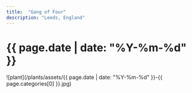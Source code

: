 ```yaml
---
title:  "Gang of Four"
description: "Leeds, England"
---
```


# {{ page.date | date: "%Y-%m-%d" }}

![plant](/plants/assets/{{ page.date | date: "%Y-%m-%d" }}-{{ page.categories[0] }}.jpg)

